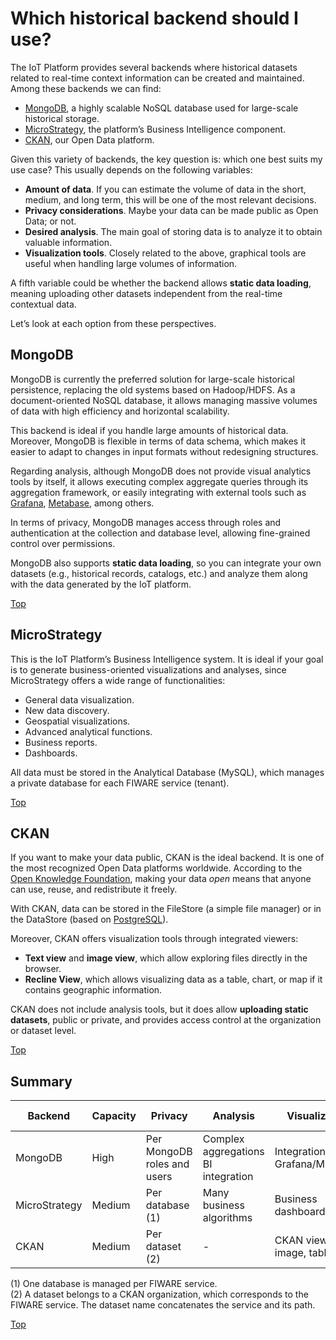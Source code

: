 # <a name="top"></a>Which historical backend should I use?

The IoT Platform provides several backends where historical datasets related to real-time context information can be created and maintained. Among these backends we can find:

* [MongoDB](https://www.mongodb.com), a highly scalable NoSQL database used for large-scale historical storage.
* [MicroStrategy](https://www.microstrategy.com), the platform’s Business Intelligence component.
* [CKAN](http://ckan.org/), our Open Data platform.

Given this variety of backends, the key question is: which one best suits my use case? This usually depends on the following variables:

* **Amount of data**. If you can estimate the volume of data in the short, medium, and long term, this will be one of the most relevant decisions.
* **Privacy considerations**. Maybe your data can be made public as Open Data; or not.
* **Desired analysis**. The main goal of storing data is to analyze it to obtain valuable information.
* **Visualization tools**. Closely related to the above, graphical tools are useful when handling large volumes of information.

A fifth variable could be whether the backend allows **static data loading**, meaning uploading other datasets independent from the real-time contextual data.

Let’s look at each option from these perspectives.

## MongoDB

MongoDB is currently the preferred solution for large-scale historical persistence, replacing the old systems based on Hadoop/HDFS. As a document-oriented NoSQL database, it allows managing massive volumes of data with high efficiency and horizontal scalability.

This backend is ideal if you handle large amounts of historical data. Moreover, MongoDB is flexible in terms of data schema, which makes it easier to adapt to changes in input formats without redesigning structures.

Regarding analysis, although MongoDB does not provide visual analytics tools by itself, it allows executing complex aggregate queries through its aggregation framework, or easily integrating with external tools such as [Grafana](https://grafana.com/), [Metabase](https://www.metabase.com/), among others.

In terms of privacy, MongoDB manages access through roles and authentication at the collection and database level, allowing fine-grained control over permissions.

MongoDB also supports **static data loading**, so you can integrate your own datasets (e.g., historical records, catalogs, etc.) and analyze them along with the data generated by the IoT platform.

[Top](#top)

## MicroStrategy

This is the IoT Platform’s Business Intelligence system. It is ideal if your goal is to generate business-oriented visualizations and analyses, since MicroStrategy offers a wide range of functionalities:

* General data visualization.
* New data discovery.
* Geospatial visualizations.
* Advanced analytical functions.
* Business reports.
* Dashboards.

All data must be stored in the Analytical Database (MySQL), which manages a private database for each FIWARE service (tenant).

[Top](#top)

## CKAN

If you want to make your data public, CKAN is the ideal backend. It is one of the most recognized Open Data platforms worldwide. According to the [Open Knowledge Foundation](https://okfn.org/opendata/), making your data *open* means that anyone can use, reuse, and redistribute it freely.

With CKAN, data can be stored in the FileStore (a simple file manager) or in the DataStore (based on [PostgreSQL](http://www.postgresql.org)).

Moreover, CKAN offers visualization tools through integrated viewers:

* **Text view** and **image view**, which allow exploring files directly in the browser.
* **Recline View**, which allows visualizing data as a table, chart, or map if it contains geographic information.

CKAN does not include analysis tools, but it does allow **uploading static datasets**, public or private, and provides access control at the organization or dataset level.

[Top](#top)

## Summary

| Backend        | Capacity | Privacy                               | Analysis                                                              | Visualization                          | Static Load     |
|----------------|----------|---------------------------------------|-----------------------------------------------------------------------|----------------------------------------|-----------------|
| MongoDB        | High     | Per MongoDB roles and users           | Complex aggregations<br>BI integration                                | Integration with Grafana/Metabase      | Yes             |
| MicroStrategy  | Medium   | Per database (1)                      | Many business algorithms                                              | Business dashboards                    | No              |
| CKAN           | Medium   | Per dataset (2)                       | -                                                                     | CKAN views: text, image, table, map    | Yes             |

(1) One database is managed per FIWARE service.  
(2) A dataset belongs to a CKAN organization, which corresponds to the FIWARE service. The dataset name concatenates the service and its path.

[Top](#top)
